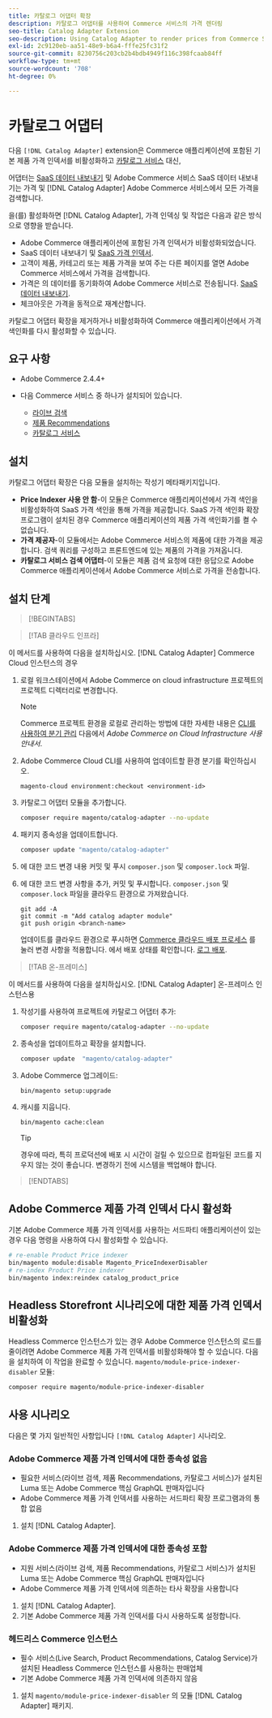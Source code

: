 ```yaml
---
title: 카탈로그 어댑터 확장
description: 카탈로그 어댑터를 사용하여 Commerce 서비스의 가격 렌더링
seo-title: Catalog Adapter Extension
seo-description: Using Catalog Adapter to render prices from Commerce Services
exl-id: 2c9120eb-aa51-48e9-b6a4-fffe25fc31f2
source-git-commit: 8230756c203cb2b4bdb4949f116c398fcaab84ff
workflow-type: tm+mt
source-wordcount: '708'
ht-degree: 0%

---
```


# 카탈로그 어댑터

다음 `[!DNL Catalog Adapter]` extension은 Commerce 애플리케이션에 포함된 기본 제품 가격 인덱서를 비활성화하고 [카탈로그 서비스](../catalog-service/overview.md) 대신,

어댑터는 [SaaS 데이터 내보내기](../data-export/overview.md) 및 Adobe Commerce 서비스 SaaS 데이터 내보내기는 가격 및 [!DNL Catalog Adapter] Adobe Commerce 서비스에서 모든 가격을 검색합니다.

을(를) 활성화하면 [!DNL Catalog Adapter], 가격 인덱싱 및 작업은 다음과 같은 방식으로 영향을 받습니다.

- Adobe Commerce 애플리케이션에 포함된 가격 인덱서가 비활성화되었습니다.
- SaaS 데이터 내보내기 및 [SaaS 가격 인덱서](price-indexing.md).
- 고객이 제품, 카테고리 또는 제품 가격을 보여 주는 다른 페이지를 열면 Adobe Commerce 서비스에서 가격을 검색합니다.
- 가격은 의 데이터를 동기화하여 Adobe Commerce 서비스로 전송됩니다. [SaaS 데이터 내보내기](../data-export/overview.md).
- 체크아웃은 가격을 동적으로 재계산합니다.

카탈로그 어댑터 확장을 제거하거나 비활성화하여 Commerce 애플리케이션에서 가격 색인화를 다시 활성화할 수 있습니다.

## 요구 사항

- Adobe Commerce 2.4.4+
- 다음 Commerce 서비스 중 하나가 설치되어 있습니다.

   - [라이브 검색](../live-search/install.md)
   - [제품 Recommendations](../product-recommendations/install-configure.md)
   - [카탈로그 서비스](../catalog-service/installation.md)

## 설치

카탈로그 어댑터 확장은 다음 모듈을 설치하는 작성기 메타패키지입니다.

- **Price Indexer 사용 안 함**-이 모듈은 Commerce 애플리케이션에서 가격 색인을 비활성화하여 SaaS 가격 색인을 통해 가격을 제공합니다. SaaS 가격 색인화 확장 프로그램이 설치된 경우 Commerce 애플리케이션의 제품 가격 색인화기를 켤 수 없습니다.
- **가격 제공자**-이 모듈에서는 Adobe Commerce 서비스의 제품에 대한 가격을 제공합니다. 검색 쿼리를 구성하고 프론트엔드에 있는 제품의 가격을 가져옵니다.
- **카탈로그 서비스 검색 어댑터**-이 모듈은 제품 검색 요청에 대한 응답으로 Adobe Commerce 애플리케이션에서 Adobe Commerce 서비스로 가격을 전송합니다.

## 설치 단계

>[!BEGINTABS]

>[!TAB 클라우드 인프라]

이 메서드를 사용하여 다음을 설치하십시오. [!DNL Catalog Adapter] Commerce Cloud 인스턴스의 경우

1. 로컬 워크스테이션에서 Adobe Commerce on cloud infrastructure 프로젝트의 프로젝트 디렉터리로 변경합니다.

   >[!NOTE]
   >
   >Commerce 프로젝트 환경을 로컬로 관리하는 방법에 대한 자세한 내용은 [CLI를 사용하여 분기 관리](https://experienceleague.adobe.com/en/docs/commerce-cloud-service/user-guide/develop/cli-branches) 다음에서 _Adobe Commerce on Cloud Infrastructure 사용 안내서_.

1. Adobe Commerce Cloud CLI를 사용하여 업데이트할 환경 분기를 확인하십시오.

   ```shell
   magento-cloud environment:checkout <environment-id>
   ```

1. 카탈로그 어댑터 모듈을 추가합니다.

   ```bash
   composer require magento/catalog-adapter --no-update
   ```

1. 패키지 종속성을 업데이트합니다.

   ```bash
   composer update "magento/catalog-adapter"
   ```

1. 에 대한 코드 변경 내용 커밋 및 푸시 `composer.json` 및 `composer.lock` 파일.

1. 에 대한 코드 변경 사항을 추가, 커밋 및 푸시합니다. `composer.json` 및 `composer.lock` 파일을 클라우드 환경으로 가져왔습니다.

   ```shell
   git add -A
   git commit -m "Add catalog adapter module"
   git push origin <branch-name>
   ```

   업데이트를 클라우드 환경으로 푸시하면 [Commerce 클라우드 배포 프로세스](https://experienceleague.adobe.com/en/docs/commerce-cloud-service/user-guide/develop/deploy/process) 를 눌러 변경 사항을 적용합니다. 에서 배포 상태를 확인합니다. [로그 배포](https://experienceleague.adobe.com/en/docs/commerce-cloud-service/user-guide/develop/test/log-locations#deploy-log).

>[!TAB 온-프레미스]

이 메서드를 사용하여 다음을 설치하십시오. [!DNL Catalog Adapter] 온-프레미스 인스턴스용

1. 작성기를 사용하여 프로젝트에 카탈로그 어댑터 추가:

   ```bash
   composer require magento/catalog-adapter --no-update
   ```

1. 종속성을 업데이트하고 확장을 설치합니다.

   ```bash
   composer update  "magento/catalog-adapter"
   ```

1. Adobe Commerce 업그레이드:

   ```bash
   bin/magento setup:upgrade
   ```

1. 캐시를 지웁니다.

   ```bash
   bin/magento cache:clean
   ```

   >[!TIP]
   >
   >경우에 따라, 특히 프로덕션에 배포 시 시간이 걸릴 수 있으므로 컴파일된 코드를 지우지 않는 것이 좋습니다. 변경하기 전에 시스템을 백업해야 합니다.

>[!ENDTABS]


## Adobe Commerce 제품 가격 인덱서 다시 활성화

기본 Adobe Commerce 제품 가격 인덱서를 사용하는 서드파티 애플리케이션이 있는 경우 다음 명령을 사용하여 다시 활성화할 수 있습니다.

```bash
# re-enable Product Price indexer
bin/magento module:disable Magento_PriceIndexerDisabler
# re-index Product Price indexer
bin/magento index:reindex catalog_product_price
```

## Headless Storefront 시나리오에 대한 제품 가격 인덱서 비활성화

Headless Commerce 인스턴스가 있는 경우 Adobe Commerce 인스턴스의 로드를 줄이려면 Adobe Commerce 제품 가격 인덱서를 비활성화해야 할 수 있습니다. 다음을 설치하여 이 작업을 완료할 수 있습니다. `magento/module-price-indexer-disabler` 모듈:

```bash
composer require magento/module-price-indexer-disabler
```

## 사용 시나리오

다음은 몇 가지 일반적인 사항입니다 `[!DNL Catalog Adapter]` 시나리오.

### Adobe Commerce 제품 가격 인덱서에 대한 종속성 없음

- 필요한 서비스(라이브 검색, 제품 Recommendations, 카탈로그 서비스)가 설치된 Luma 또는 Adobe Commerce 핵심 GraphQL 판매자입니다
- Adobe Commerce 제품 가격 인덱서를 사용하는 서드파티 확장 프로그램과의 통합 없음

1. 설치 [!DNL Catalog Adapter].

### Adobe Commerce 제품 가격 인덱서에 대한 종속성 포함

- 지원 서비스(라이브 검색, 제품 Recommendations, 카탈로그 서비스)가 설치된 Luma 또는 Adobe Commerce 핵심 GraphQL 판매자입니다
- Adobe Commerce 제품 가격 인덱서에 의존하는 타사 확장을 사용합니다

1. 설치 [!DNL Catalog Adapter].
1. 기본 Adobe Commerce 제품 가격 인덱서를 다시 사용하도록 설정합니다.

### 헤드리스 Commerce 인스턴스

- 필수 서비스(Live Search, Product Recommendations, Catalog Service)가 설치된 Headless Commerce 인스턴스를 사용하는 판매업체
- 기본 Adobe Commerce 제품 가격 인덱서에 의존하지 않음

1. 설치 `magento/module-price-indexer-disabler` 의 모듈 [!DNL Catalog Adapter] 패키지.

